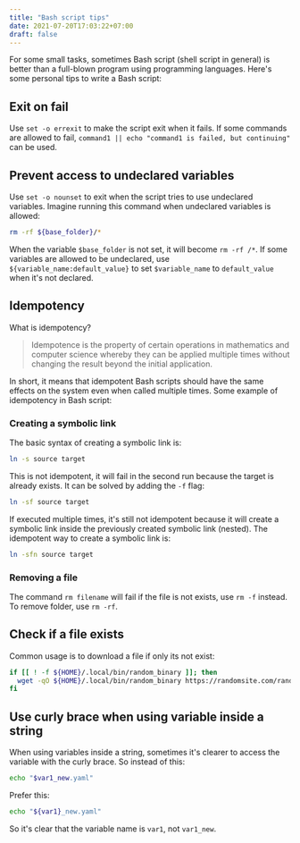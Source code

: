 ```yaml
---
title: "Bash script tips"
date: 2021-07-20T17:03:22+07:00
draft: false
---
```


For some small tasks, sometimes Bash script (shell script in general) is better than a full-blown program using programming languages. Here's some personal tips to write a Bash script:

## Exit on fail
Use `set -o errexit` to make the script exit when it fails. If some commands are allowed to fail, `command1 || echo "command1 is failed, but continuing"` can be used.

## Prevent access to undeclared variables
Use `set -o nounset` to exit when the script tries to use undeclared variables. Imagine running this command when undeclared variables is allowed:
```bash
rm -rf ${base_folder}/*
```

When the variable `$base_folder` is not set, it will become `rm -rf /*`.
If some variables are allowed to be undeclared, use `${variable_name:default_value}` to set `$variable_name` to `default_value` when it's not declared.

## Idempotency
What is idempotency?
> Idempotence is the property of certain operations in mathematics and computer science whereby they can be applied multiple times without changing the result beyond the initial application.

In short, it means that idempotent Bash scripts should have the same effects on the system even when called multiple times. Some example of idempotency in Bash script:

### Creating a symbolic link
The basic syntax of creating a symbolic link is:
```bash
ln -s source target
```

This is not idempotent, it will fail in the second run because the target is already exists. It can be solved by adding the `-f` flag:
```bash
ln -sf source target
```

If executed multiple times, it's still not idempotent because it will create a symbolic link inside the previously created symbolic link (nested). The idempotent way to create a symbolic link is:
```bash
ln -sfn source target
```

### Removing a file
The command `rm filename` will fail if the file is not exists, use `rm -f` instead. To remove folder, use `rm -rf`.

## Check if a file exists
Common usage is to download a file if only its not exist:
```bash
if [[ ! -f ${HOME}/.local/bin/random_binary ]]; then
  wget -qO ${HOME}/.local/bin/random_binary https://randomsite.com/random_binary
fi
```

## Use curly brace when using variable inside a string
When using variables inside a string, sometimes it's clearer to access the variable with the curly brace. So instead of this:
```bash
echo "$var1_new.yaml"
```

Prefer this:
```bash
echo "${var1}_new.yaml"
```

So it's clear that the variable name is `var1`, not `var1_new`.
